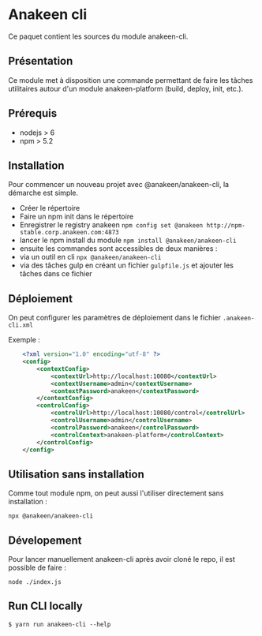 # Anakeen cli

Ce paquet contient les sources du module anakeen-cli.

## Présentation

Ce module met à disposition une commande permettant de faire les tâches utilitaires autour d'un module anakeen-platform
(build, deploy, init, etc.).

## Prérequis

* nodejs > 6
* npm > 5.2

## Installation

Pour commencer un nouveau projet avec @anakeen/anakeen-cli, la démarche est simple.

* Créer le répertoire
* Faire un npm init dans le répertoire
* Enregistrer le registry anakeen ```npm config set @anakeen http://npm-stable.corp.anakeen.com:4873```
* lancer le npm install du module ```npm install @anakeen/anakeen-cli```
* ensuite les commandes sont accessibles de deux manières :
 * via un outil en cli ```npx @anakeen/anakeen-cli```
 * via des tâches gulp en créant un fichier ```gulpfile.js``` et ajouter les tâches dans ce fichier
 
 ## Déploiement
 
 On peut configurer les paramètres de déploiement dans le fichier `.anakeen-cli.xml`
 
 Exemple :
 
```xml
    <?xml version="1.0" encoding="utf-8" ?>
    <config>
        <contextConfig>
            <contextUrl>http://localhost:10080</contextUrl>
            <contextUsername>admin</contextUsername>
            <contextPassword>anakeen</contextPassword>
        </contextConfig>
        <controlConfig>
            <controlUrl>http://localhost:10080/control</controlUrl>
            <controlUsername>admin</controlUsername>
            <controlPassword>anakeen</controlPassword>
            <controlContext>anakeen-platform</controlContext>
        </controlConfig>
    </config>
```
 
 ## Utilisation sans installation
 
 Comme tout module npm, on peut aussi l'utiliser directement sans installation :
 
 ```npx @anakeen/anakeen-cli```
 
## Dévelopement 

Pour lancer manuellement anakeen-cli après avoir cloné le repo, il est possible de faire :

```node ./index.js```

## Run CLI locally

```
$ yarn run anakeen-cli --help
```

